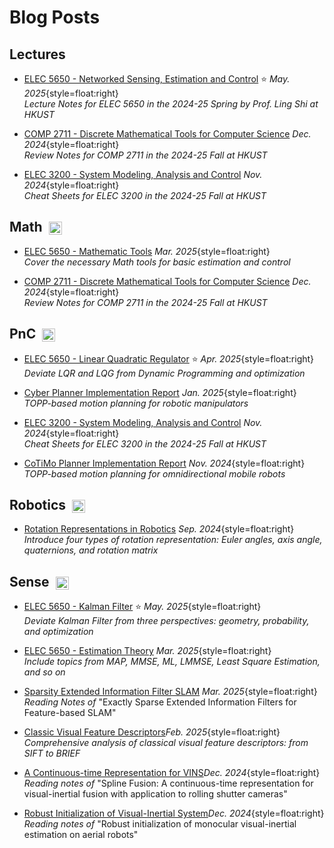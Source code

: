 # Blog Posts

## Lectures

- [ELEC 5650 - Networked Sensing, Estimation and Control](./2025/elec-5650) ⭐
  _May. 2025_{style=float:right}<br>
  _Lecture Notes for ELEC 5650 in the 2024-25 Spring by Prof. Ling Shi at HKUST_

- [COMP 2711 - Discrete Mathematical Tools for Computer Science](./2024/comp-2711.md)
  _Dec. 2024_{style=float:right}<br>
  _Review Notes for COMP 2711 in the 2024-25 Fall at HKUST_

- [ELEC 3200 - System Modeling, Analysis and Control](./2024/elec-3200.md)
  _Nov. 2024_{style=float:right}<br>
  _Cheat Sheets for ELEC 3200 in the 2024-25 Fall at HKUST_

## Math &nbsp;<img src="/tags/math.svg" style="display:inline; vertical-align:middle; height:1em;">

- [ELEC 5650 - Mathematic Tools](./2025/elec-5650/math-tools)
  _Mar. 2025_{style=float:right}<br>
  _Cover the necessary Math tools for basic estimation and control_

- [COMP 2711 - Discrete Mathematical Tools for Computer Science](./2024/comp-2711.md)
  _Dec. 2024_{style=float:right}<br>
  _Review Notes for COMP 2711 in the 2024-25 Fall at HKUST_

## PnC &nbsp;<img src="/tags/control.svg" style="display:inline; vertical-align:middle; height:1em;">

- [ELEC 5650 - Linear Quadratic Regulator](./2025/elec-5650/lqr) ⭐
  _Apr. 2025_{style=float:right}<br>
  _Deviate LQR and LQG from Dynamic Programming and optimization_

- [Cyber Planner Implementation Report](./2025/cyber-planner)
  _Jan. 2025_{style=float:right}<br>
  _TOPP-based motion planning for robotic manipulators_

- [ELEC 3200 - System Modeling, Analysis and Control](./2024/elec-3200.md)
  _Nov. 2024_{style=float:right}<br>
  _Cheat Sheets for ELEC 3200 in the 2024-25 Fall at HKUST_

- [CoTiMo Planner Implementation Report](./2024/cotimo-planner)
  _Nov. 2024_{style=float:right} <br>
  _TOPP-based motion planning for omnidirectional mobile robots_

## Robotics &nbsp;<img src="/tags/robotics.svg" style="display:inline; vertical-align:middle; height:1em;">

- [Rotation Representations in Robotics](./2024/rotation-representation)
  _Sep. 2024_{style=float:right}<br>
  _Introduce four types of rotation representation: Euler angles, axis angle, quaternions, and rotation matrix_

## Sense &nbsp;<img src="/tags/sense.svg" style="display:inline; vertical-align:middle; height:1em;">

- [ELEC 5650 - Kalman Filter](./2025/elec-5650/kalman-filter) ⭐
  _May. 2025_{style=float:right}<br>
  _Deviate Kalman Filter from three perspectives: geometry, probability, and optimization_

- [ELEC 5650 - Estimation Theory](./2025/elec-5650/estimation)
  _Mar. 2025_{style=float:right}<br>
  _Include topics from MAP, MMSE, ML, LMMSE, Least Square Estimation, and so on_

- [Sparsity Extended Information Filter SLAM](./2025/seif-slam)
  _Mar. 2025_{style=float:right}<br>
  _Reading Notes of_ "Exactly Sparse Extended Information Filters for Feature-based SLAM"

- [Classic Visual Feature Descriptors](./2025/visual-feature)_Feb. 2025_{style=float:right}<br>
  _Comprehensive analysis of classical visual feature descriptors: from SIFT to BRIEF_

- [A Continuous-time Representation for VINS](./2024/spline-fusion)_Dec. 2024_{style=float:right}<br>
  _Reading notes of_ "Spline Fusion: A continuous-time representation for visual-inertial fusion with application to rolling shutter cameras"

- [Robust Initialization of Visual-Inertial System](./2024/vins-init)_Dec. 2024_{style=float:right}<br>
  _Reading notes of_ "Robust initialization of monocular visual-inertial estimation on aerial robots"
